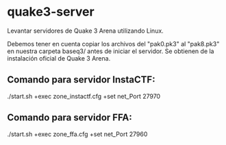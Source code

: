 # quake3-server
Levantar servidores de Quake 3 Arena utilizando Linux.

Debemos tener en cuenta copiar los archivos del "pak0.pk3" al "pak8.pk3" en nuestra carpeta baseq3/ antes de iniciar el servidor.
Se obtienen de la instalación oficial de Quake 3 Arena.

## Comando para servidor InstaCTF:
./start.sh +exec zone_instactf.cfg +set net_Port 27970

## Comando para servidor FFA:
./start.sh +exec zone_ffa.cfg +set net_Port 27960
